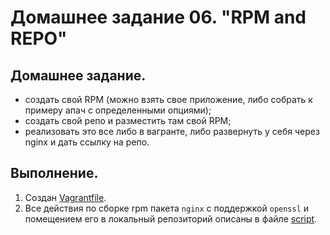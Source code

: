 # Домашнее задание 06. "RPM and REPO"

## Домашнее задание.

 *   создать свой RPM (можно взять свое приложение, либо собрать к примеру апач с определенными опциями);
 *   создать свой репо и разместить там свой RPM;
 *   реализовать это все либо в вагранте, либо развернуть у себя через nginx и дать ссылку на репо.

## Выполнение.

1. Создан [Vagrantfile](Vagrantfile).
2. Все действия по сборке rpm пакета `nginx` c поддержкой `openssl` и помещением его в локальный репозиторий описаны в файле [script](script.sh).


